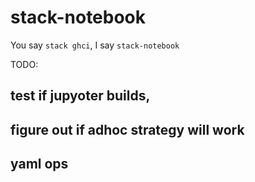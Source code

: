 # stack-notebook
You say `stack ghci`, I say `stack-notebook`

TODO:
## test if jupyoter builds,
## figure out if adhoc strategy will work
## yaml ops